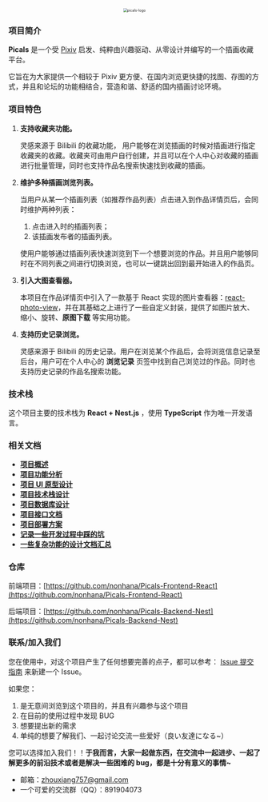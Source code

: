 <div align="center">
   <img src="https://common-1319721118.cos.ap-shanghai.myqcloud.com/picgo/picals-logo.png" alt="picals-logo" style="zoom: 50%" />
</div>

### 项目简介

**Picals** 是一个受 [Pixiv](https://www.pixiv.net) 启发、纯粹由兴趣驱动、从零设计并编写的一个插画收藏平台。

它旨在为大家提供一个相较于 Pixiv 更方便、在国内浏览更快捷的找图、存图的方式，并且和论坛的功能相结合，营造和谐、舒适的国内插画讨论环境。

### 项目特色

1. **支持收藏夹功能。**

   灵感来源于 Bilibili 的收藏功能， 用户能够在浏览插画的时候对插画进行指定收藏夹的收藏。收藏夹可由用户自行创建，并且可以在个人中心对收藏的插画进行批量管理，同时也支持作品名搜索快速找到收藏的插画。

2. **维护多种插画浏览列表。**

   当用户从某一个插画列表（如推荐作品列表）点击进入到作品详情页后，会同时维护两种列表：

   1. 点击进入时的插画列表；
   2. 该插画发布者的插画列表。

   使用户能够通过插画列表快速浏览到下一个想要浏览的作品。并且用户能够同时在不同列表之间进行切换浏览，也可以一键跳出回到最开始进入的作品页。

3. **引入大图查看器。**

   本项目在作品详情页中引入了一款基于 React 实现的图片查看器：[react-photo-view](https://github.com/MinJieLiu/react-photo-view)，并在其基础之上进行了一些自定义封装，提供了如图片放大、缩小、旋转、**原图下载** 等实用功能。

4. **支持历史记录浏览。**

   灵感来源于 Bilibili 的历史记录。用户在浏览某个作品后，会将浏览信息记录至后台，用户可在个人中心的 **浏览记录** 页签中找到自己浏览过的作品。同时也支持历史记录的作品名搜索功能。

### 技术栈

这个项目主要的技术栈为 **React + Nest.js** ，使用 **TypeScript** 作为唯一开发语言。

### 相关文档

- [**项目概述**](https://nonhana.xyz/2024/03/12/picals-about/Picals%E9%A1%B9%E7%9B%AE%E6%A6%82%E8%BF%B0/)
- [**项目功能分析**](https://nonhana.xyz/2024/03/12/picals-about/Picals%E9%A1%B9%E7%9B%AE%E5%8A%9F%E8%83%BD%E5%88%86%E6%9E%90/)
- [**项目 UI 原型设计**](https://nonhana.xyz/2024/03/12/picals-about/Picals%E9%A1%B9%E7%9B%AEUI%E5%8E%9F%E5%9E%8B%E8%AE%BE%E8%AE%A1/)
- [**项目技术栈设计**](https://nonhana.xyz/2024/03/12/picals-about/Picals%E9%A1%B9%E7%9B%AE%E6%8A%80%E6%9C%AF%E6%A0%88%E8%AE%BE%E8%AE%A1/)
- [**项目数据库设计**](https://nonhana.xyz/2024/03/15/picals-about/Picals%E6%95%B0%E6%8D%AE%E5%BA%93%E8%AE%BE%E8%AE%A1%E6%96%87%E6%A1%A3/)
- [**项目接口文档**](https://picals.apifox.cn)
- [**项目部署方案**](https://nonhana.xyz/2024/06/03/picals-about/Picals%E9%A1%B9%E7%9B%AE%E9%83%A8%E7%BD%B2%E6%96%B9%E6%A1%88/)
- [**记录一些开发过程中踩的坑**](https://nonhana.xyz/2024/05/23/picals-about/%E8%AE%B0%E5%BD%95%E4%B8%80%E4%BA%9B%E5%BC%80%E5%8F%91%E8%BF%87%E7%A8%8B%E4%B8%AD%E8%B8%A9%E7%9A%84%E5%9D%91/)
- [**一些复杂功能的设计文档汇总**](https://nonhana.xyz/2024/07/07/picals-about/%E4%B8%80%E4%BA%9B%E5%A4%8D%E6%9D%82%E5%8A%9F%E8%83%BD%E7%9A%84%E8%AE%BE%E8%AE%A1%E6%96%87%E6%A1%A3%E6%B1%87%E6%80%BB/)

### 仓库

前端项目：[https://github.com/nonhana/Picals-Frontend-React](https://github.com/nonhana/Picals-Frontend-React)

后端项目：[https://github.com/nonhana/Picals-Backend-Nest](https://github.com/nonhana/Picals-Backend-Nest)

### 联系/加入我们

您在使用中，对这个项目产生了任何想要完善的点子，都可以参考： [Issue 提交指南](https://github.com/nonhana/Picals-Frontend-React/issues/60) 来新建一个 Issue。

如果您：

1. 是无意间浏览到这个项目的，并且有兴趣参与这个项目
2. 在目前的使用过程中发现 BUG
3. 想要提出新的需求
4. 单纯的想要了解我们、一起讨论交流一些爱好（良い友達になる\~）

您可以选择加入我们！！**于我而言，大家一起做东西，在交流中一起进步、一起了解更多的前沿技术或者是解决一些困难的 bug，都是十分有意义的事情\~**

- 邮箱：[zhouxiang757@gmail.com](mailto:zhouxiang757@gmail.com)
- 一个可爱的交流群（QQ）：891904073
